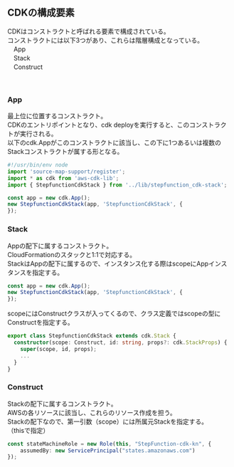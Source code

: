 ## CDKの構成要素
CDKはコンストラクトと呼ばれる要素で構成されている。  
コンストラクトには以下3つがあり、これらは階層構成となっている。  
　App  
　Stack  
　Construct  

<br>

### App
最上位に位置するコンストラクト。  
CDKのエントリポイントとなり、cdk deployを実行すると、このコンストラクトが実行される。  
以下のcdk.Appがこのコンストラクトに該当し、この下に1つあるいは複数のStackコンストラクトが属する形となる。  
```sample.ts
#!/usr/bin/env node
import 'source-map-support/register';
import * as cdk from 'aws-cdk-lib';
import { StepfunctionCdkStack } from '../lib/stepfunction_cdk-stack';

const app = new cdk.App();
new StepfunctionCdkStack(app, 'StepfunctionCdkStack', {
});
```

### Stack
Appの配下に属するコンストラクト。  
CloudFormationのスタックと1:1で対応する。  
StackはAppの配下に属するので、インスタンス化する際はscopeにAppインスタンスを指定する。
```sample.ts  
const app = new cdk.App();
new StepfunctionCdkStack(app, 'StepfunctionCdkStack', {
});
```

scopeにはConstructクラスが入ってくるので、クラス定義ではscopeの型にConstructを指定する。  
```sample.ts
export class StepfunctionCdkStack extends cdk.Stack {
  constructor(scope: Construct, id: string, props?: cdk.StackProps) {
    super(scope, id, props);
    ...
  }
}
```

### Construct
Stackの配下に属するコンストラクト。  
AWSの各リソースに該当し、これらのリソース作成を担う。  
Stackの配下なので、第一引数（scope）には所属元Stackを指定する。  
（thisで指定）  
```sample.ts
const stateMachineRole = new Role(this, "StepFunction-cdk-kn", {
    assumedBy: new ServicePrincipal("states.amazonaws.com")
});
```